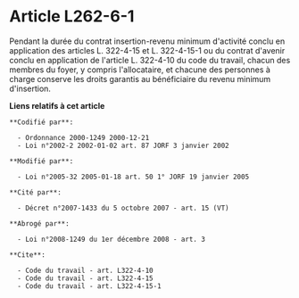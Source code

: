# Article L262-6-1

Pendant la durée du contrat insertion-revenu minimum d'activité conclu en application des articles L. 322-4-15 et L.
322-4-15-1 ou du contrat d'avenir conclu en application de l'article L. 322-4-10 du code du travail, chacun des membres du
foyer, y compris l'allocataire, et chacune des personnes à charge conserve les droits garantis au bénéficiaire du revenu
minimum d'insertion.

**Liens relatifs à cet article**

	**Codifié par**:

	  - Ordonnance 2000-1249 2000-12-21
	  - Loi n°2002-2 2002-01-02 art. 87 JORF 3 janvier 2002

	**Modifié par**:

	  - Loi n°2005-32 2005-01-18 art. 50 1° JORF 19 janvier 2005

	**Cité par**:

	  - Décret n°2007-1433 du 5 octobre 2007 - art. 15 (VT)

	**Abrogé par**:

	  - Loi n°2008-1249 du 1er décembre 2008 - art. 3

	**Cite**:

	  - Code du travail - art. L322-4-10
	  - Code du travail - art. L322-4-15
	  - Code du travail - art. L322-4-15-1
